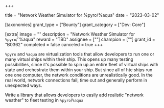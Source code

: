 +++

title = "Network Weather Simulator for %pyro/%aqua"
date = "2023-03-02"

[taxonomies]
grant_type = ["Bounty"]
grant_category = ["Dev: Core"]

[extra]
image = ""
description = "Network Weather Simulator for `%pyro`/`%aqua"
reward = "TBD"
assignee = [""]
champion = [""]
grant_id = "B0362"
completed = false
canceled = true
+++

`%pyro` and `%aqua` are virtualization tools that allow developers to run one or many virtual ships within their ship. This opens up many testing possibilities, since it's possible to spin up an entire fleet of virtual ships with state and orchestrate them within your ship. But since all of hte ships run one one computer, the network conditions are unrealistically good. In the real world, network connections fail, time out and generally perform in unexpected ways.

Write a library that allows developers to easily add realistic "network weather" to fleet testing in `%pyro`/`%aqua`

